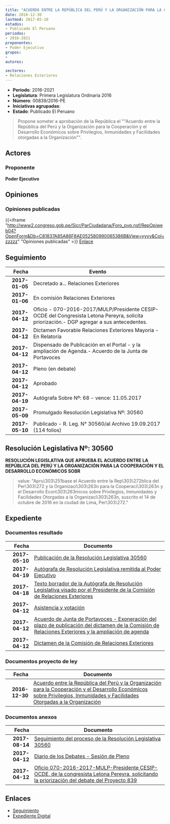 ```yaml
---
title: "ACUERDO ENTRE LA REPÚBLICA DEL PERÚ Y LA ORGANIZACIÓN PARA LA COOPERACIÓN Y EL DESARROLLO ECONÓMICOS SOBRE PRIVILEGIOS, INMUNIDADES Y FACILIDADES OTORGADAS A LA ORGANIZACIÓN"
date: 2016-12-30
lastmod: 2017-05-10
estados:
- Publicado El Peruano
periodos:
- 2016-2021
proponentes:
- Poder Ejecutivo
grupos:
- 
autores:

sectores:
- Relaciones Exteriores
---
```

- **Periodo**: 2016-2021
- **Legislatura**: Primera Legislatura Ordinaria 2016
- **Número**: 00839/2016-PE
- **Iniciativas agrupadas**: 
- **Estado**: Publicado El Peruano

> Propone someter a aprobación de la República el ""Acuerdo entre la República del Perú y la Organización para la Cooperación y el Desarrollo Económicos sobre Privilegios, Inmunidades y Facilidades otorgadas a la Organización"".


## Actores

### Proponente

**Poder Ejecutivo**

## Opiniones

### Opiniones publicadas

{{<iframe "http://www2.congreso.gob.pe/Sicr/ParCiudadana/Foro_pvp.nsf/RepOpiweb04?OpenForm&Db=C81837A85A86F8AE052580990065386B&View=yyyy&Col=zzzzz" "Opiniones publicadas" >}}
[Enlace](http://www2.congreso.gob.pe/Sicr/ParCiudadana/Foro_pvp.nsf/RepOpiweb04?OpenForm&Db=C81837A85A86F8AE052580990065386B&View=yyyy&Col=zzzzz)


## Seguimiento

| Fecha | Evento |
|------:|--------|
| **2017-01-05** | Decretado a... Relaciones Exteriores |
| **2017-01-06** | En comisión Relaciones Exteriores |
| **2017-04-12** | Oficio - 070-2016-2017/MULP/Presidente CESIP-OCDE del Congresista Letona Pereyra, solicita priorización.- DGP agregar a sus antecedentes. |
| **2017-04-12** | Dictamen Favorable Relaciones Exteriores Mayoria - En Relatoría |
| **2017-04-12** | Dispensado de Publicación en el Portal - y la ampliación de Agenda.- Acuerdo de la Junta de Portavoces |
| **2017-04-12** | Pleno (en debate) |
| **2017-04-12** | Aprobado |
| **2017-04-19** | Autógrafa Sobre Nº: 68 - vence: 11.05.2017 |
| **2017-05-09** | Promulgado Resolución Legislativa Nº: 30560 |
| **2017-05-10** | Publicado - R. Leg. N° 30560/al Archivo 19.09.2017 (114 folios) |

## Resolución Legislativa Nº: 30560

**RESOLUCIÓN LEGISLATIVA QUE APRUEBA EL ACUERDO ENTRE LA REPÚBLICA DEL PERÚ Y LA ORGANIZACIÓN PARA LA COOPERACIÓN Y EL DESARROLLO ECONÓMICOS SOBR**

> value: "Apru\303\251base el Acuerdo entre la Rep\303\272blica del Per\303\272 y la Organizaci\303\263n para la Cooperaci\303\263n y el Desarrollo Econ\303\263micos sobre Privilegios, Inmunidades y Facilidades Otorgadas a la Organizaci\303\263n, suscrito el 14 de octubre de 2016 en la ciudad de Lima, Per\303\272."


## Expediente

### Documentos resultado

| Fecha | Documento |
|------:|-----------|
| **2017-05-10** | [Publicación de la Resolución Legislativa 30560](http://www.leyes.congreso.gob.pe/Documentos/2016_2021/ADLP/Normas_Legales/30560-RLG.pdf) |
| **2017-04-19** | [Autógrafa de Resolución Legislativa remitida al Poder Ejecutivo](http://www.leyes.congreso.gob.pe/Documentos/2016_2021/Autografas/Resolucion_Legislativa_del_Congreso/AU0083920170419.pdf) |
| **2017-04-18** | [Texto borrador de la Autógrafa de Resolución Legislativa visado por el Presidente de la Comisión de Relaciones Exteriores](http://www.leyes.congreso.gob.pe/Documentos/2016_2021/Texto_Borrador_de_Autografa/BAU0083920170418.pdf) |
| **2017-04-12** | [Asistencia y votación](http://www.leyes.congreso.gob.pe/Documentos/2016_2021/Asistencia_y_Votacion/Proyectos_de_Ley/AV0083920170412.pdf) |
| **2017-04-12** | [Acuerdo de Junta de Portavoces - Exoneración del plazo de publicación del dictamen de la Comisión de Relaciones Exteriores y la ampliación de agenda](http://www.leyes.congreso.gob.pe/Documentos/2016_2021/Acuerdos/Junta_Portavoces/AJP0083920170412.pdf) |
| **2017-04-12** | [Dictamen de la Comisión de Relaciones Exteriores](http://www.leyes.congreso.gob.pe/Documentos/2016_2021/Dictamenes/Proyectos_de_Ley/00839DC20MAY20170412.pdf) |

### Documentos proyecto de ley

| Fecha | Documento |
|------:|-----------|
| **2016-12-30** | [Acuerdo entre la República del Perú y la Organización para la Cooperación y el Desarrollo Económicos sobre Privilegios, Inmunidades y Facilidades Otorgadas a la Organización](http://www.leyes.congreso.gob.pe/Documentos/2016_2021/Proyectos_de_Ley_y_de_Resoluciones_Legislativas/PL0083920161230.pdf) |

### Documentos anexos

| Fecha | Documento |
|------:|-----------|
| **2017-08-14** | [Seguimiento del proceso de la Resolución Legislativa 30560](http://www.leyes.congreso.gob.pe/Documentos/2016_2021/Seguimiento_de_Proyectos_de_Ley/00839PL20170814.pdf) |
| **2017-04-12** | [Diario de los Debates - Sesión de Pleno](http://www.leyes.congreso.gob.pe/Documentos/2016_2021/ADLP/Diario_Debates/30560_DD.pdf) |
| **2017-04-12** | [Oficio 070-2016-2017-MULP-Presidente CESIP-OCDE, de la congresista Letona Pereyra, solicitando la priorización del debate del Proyecto 839](http://www.leyes.congreso.gob.pe/Documentos/2016_2021/Oficios/Comisiones_Ordinarias/OFICIO-070-2016-2017-MULP-PRESIDENTE-CESIP-OCDE.pdf) |

## Enlaces

- [Seguimiento](http://www2.congreso.gob.pe/Sicr/TraDocEstProc/CLProLey2016.nsf/f7fff46988ca05b1052578e100829cc7/a18e56d36206907105258099005f92d5?OpenDocument)
- [Expediente Digital](http://www2.congreso.gob.pe/Sicr/TraDocEstProc/CLProLey2016.nsf/f7fff46988ca05b1052578e100829cc7/a18e56d36206907105258099005f92d5?OpenDocument&Click=05257FB7005EB655.eb71d0cf91d8294e05256cdf006b5706/$Body/0.1C6C)

